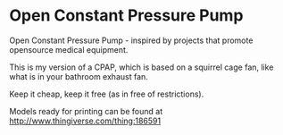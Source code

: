 Open Constant Pressure Pump
===========================

Open Constant Pressure Pump - inspired by projects that promote opensource medical equipment. 

This is my version of a CPAP, which is based on a squirrel cage fan, like what is in your bathroom exhaust fan. 

Keep it cheap, keep it free (as in free of restrictions).

Models ready for printing can be found at http://www.thingiverse.com/thing:186591
